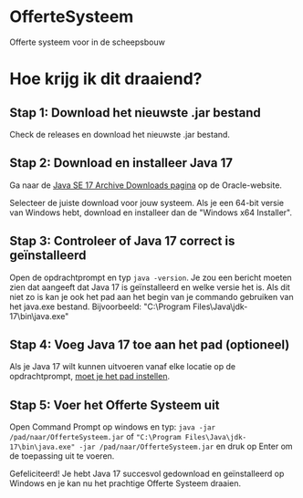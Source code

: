 # OfferteSysteem
Offerte systeem voor in de scheepsbouw

# Hoe krijg ik dit draaiend?
## Stap 1: Download het nieuwste .jar bestand

Check de releases en download het nieuwste .jar bestand.

## Stap 2: Download en installeer Java 17

Ga naar de [Java SE 17 Archive Downloads pagina](https://www.oracle.com/java/technologies/javase/jdk17-archive-downloads.html) op de Oracle-website.

Selecteer de juiste download voor jouw systeem. Als je een 64-bit versie van Windows hebt, download en installeer dan de "Windows x64 Installer". 

## Stap 3: Controleer of Java 17 correct is geïnstalleerd

Open de opdrachtprompt en typ `java -version`. Je zou een bericht moeten zien dat aangeeft dat Java 17 is geïnstalleerd en welke versie het is. Als dit niet zo is kan je ook het pad aan het begin van je commando gebruiken van het java.exe bestand. Bijvoorbeeld: "C:\Program Files\Java\jdk-17\bin\java.exe"

## Stap 4: Voeg Java 17 toe aan het pad (optioneel)

Als je Java 17 wilt kunnen uitvoeren vanaf elke locatie op de opdrachtprompt, [moet je het pad instellen](https://www.java.com/nl/download/help/path.html).

## Stap 5: Voer het Offerte Systeem uit

Open Command Prompt op windows en typ: `java -jar /pad/naar/OfferteSysteem.jar` of `"C:\Program Files\Java\jdk-17\bin\java.exe" -jar /pad/naar/OfferteSysteem.jar` en druk op Enter om de toepassing uit te voeren.

Gefeliciteerd! Je hebt Java 17 succesvol gedownload en geïnstalleerd op Windows en je kan nu het prachtige Offerte Systeem draaien.
